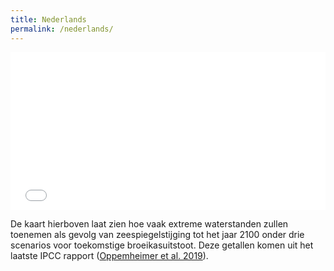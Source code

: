 ```yaml
---
title: Nederlands
permalink: /nederlands/
---
```


<div style="position:relative;padding-top:50%;">
  <iframe src="assets/AF.html" frameborder="0" allowfullscreen
    style="position:absolute;top:0;left:0;width:100%;height:100%;"></iframe>
</div>

De kaart hierboven laat zien hoe vaak extreme waterstanden zullen toenemen als gevolg van zeespiegelstijging tot het jaar 2100 onder drie scenarios voor toekomstige broeikasuitstoot. Deze getallen komen uit het laatste IPCC rapport ([Oppemheimer et al. 2019](https://www.ipcc.ch/srocc/chapter/chapter-4-sea-level-rise-and-implications-for-low-lying-islands-coasts-and-communities/)).
